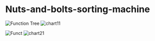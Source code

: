 # Nuts-and-bolts-sorting-machine
![Function Tree](https://user-images.githubusercontent.com/97151783/149659866-e0f98701-cf4b-41ec-a292-8c14138fbaac.png)
![chart11](https://user-images.githubusercontent.com/97151783/149659888-3123c2cc-6d04-4388-8eee-4555262b4fc0.png)

![Funct](https://user-images.githubusercontent.com/97151783/149659918-2384e5fe-ea90-4844-afd2-d5091b56ec2f.png)
![chart21](https://user-images.githubusercontent.com/97151783/152010409-73dfe8df-18b3-4567-b4c4-2b1da645adec.png)
